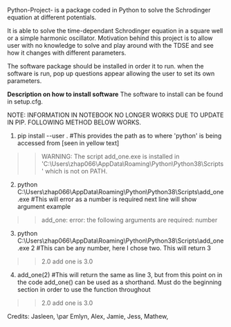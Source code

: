 Python-Project- is a package coded in Python to solve the Schrodinger equation at different potentials.

It is able to solve the time-dependant Schrodinger equation in a square well or a simple harmonic oscillator.
Motivation behind this project is to allow user with no knowledge to solve and play around with the TDSE and see how it changes with different parameters.

The software package should be installed in order it to run.
when the software is run, pop up questions appear allowing the user to set its own parameters.

**Description on how to install software**
The software to install can be found in setup.cfg. 

NOTE: INFORMATION IN NOTEBOOK NO LONGER WORKS DUE TO UPDATE IN PIP. FOLLOWING METHOD BELOW WORKS.

1. pip install --user . #This provides the path as to where 'python' is being accessed from [seen in yellow text]
>> WARNING: The script add_one.exe is installed in 'C:\Users\zhap066\AppData\Roaming\Python\Python38\Scripts' which is not on PATH.

2. python C:\Users\zhap066\AppData\Roaming\Python\Python38\Scripts\add_one.exe #This will error as a number is required next line will show argument example
>> add_one: error: the following arguments are required: number

3. python C:\Users\zhap066\AppData\Roaming\Python\Python38\Scripts\add_one.exe 2 #This can be any number, here I chose two. This will return 3
>> 2.0 add one is 3.0

4. add_one(2) #This will return the same as line 3, but from this point on in the code add_one() can be used as a shorthand. Must do the beginning section in order to use the function throughout
>> 2.0 add one is 3.0

Credits:
Jasleen,
\par Emlyn, 
Alex,
Jamie,
Jess,
Mathew,
